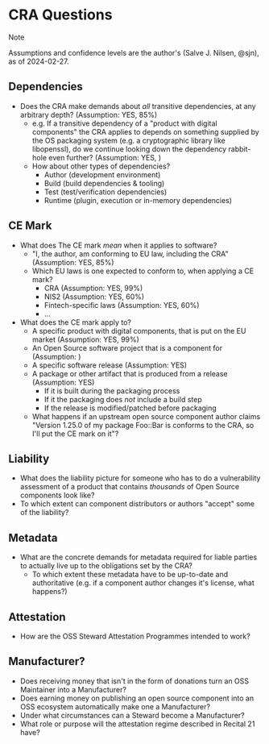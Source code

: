 # CRA Questions

> [!NOTE]
> Assumptions and confidence levels are the author's (Salve J. Nilsen, @sjn), as of 2024-02-27.

## Dependencies

* Does the CRA make demands about _all_ transitive dependencies, at any arbitrary depth? (Assumption: YES, 85%)
    - e.g. If a transitive dependency of a "product with digital components" the CRA applies to depends on something supplied by the OS packaging system (e.g. a cryptographic library like libopenssl), do we continue looking down the dependency rabbit-hole even further? (Assumption: YES, )
    - How about other types of dependencies?
        - Author (development environment)
        - Build (build dependencies & tooling)
        - Test (test/verification dependencies)
        - Runtime (plugin, execution or in-memory dependencies)

## CE Mark

* What does The CE mark _mean_ when it applies to software?
    * "I, the author, am conforming to EU law, including the CRA" (Assumption: YES, 85%)
    * Which EU laws is one expected to conform to, when applying a CE mark?
        * CRA (Assumption: YES, 99%)
        * NIS2 (Assumption: YES, 60%)
        * Fintech-specific laws (Assumption: YES, 60%)
        * ...
* What does the CE mark apply to?
    * A specific product with digital components, that is put on the EU market (Assumption: YES, 99%)
    * An Open Source software project that is a component for (Assumption: )
    * A specific software release (Assumption: YES)
    * A package or other artifact that is produced from a release (Assumption: YES)
        * If it is built during the packaging process
        * If it the packaging does _not_ include a build step
        * If the release is modified/patched before packaging
    * What happens if an upstream open source component author claims "Version 1.25.0 of my package Foo::Bar is conforms to the CRA, so I'll put the CE mark on it"?

## Liability

* What does the liability picture for someone who has to do a vulnerability assessment of a product that contains _thousands_ of Open Source components look like?
* To which extent can component distributors or authors "accept" some of the liability?

## Metadata

* What are the concrete demands for metadata required for liable parties to actually live up to the obligations set by the CRA?
    * To which extent these metadata have to be up-to-date and authoritative (e.g. if a component author changes it's license, what happens?)

## Attestation

* How are the OSS Steward Attestation Programmes intended to work?

## Manufacturer?

* Does receiving money that isn't in the form of donations turn an OSS Maintainer into a Manufacturer?
* Does earning money on publishing an open source component into an OSS ecosystem automatically make one a Manufacturer?
* Under what circumstances can a Steward become a Manufacturer?
* What role or purpose will the attestation regime described in Recital 21 have?
